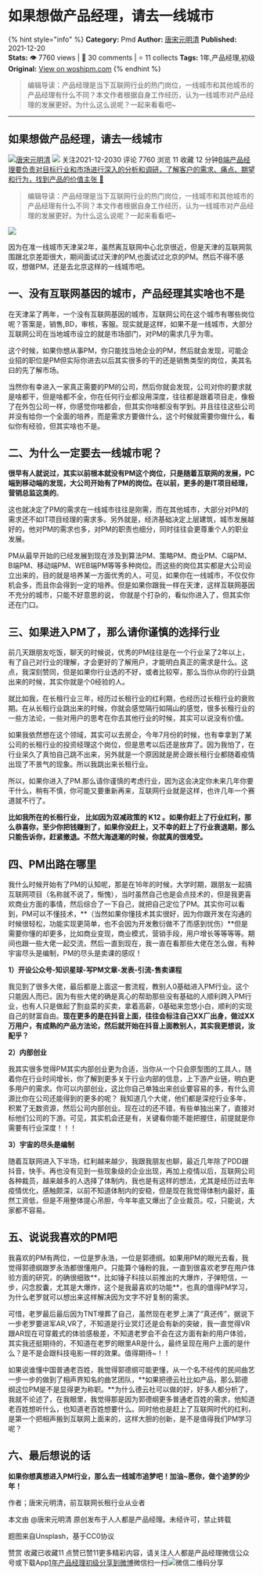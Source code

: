 # 如果想做产品经理，请去一线城市
{% hint style="info" %}
**Category:** Pmd
**Author:** [唐宋元明清](https://www.woshipm.com/u/772446)
**Published:** 2021-12-20  
**Stats:** 👁️ 7760 views | 💬 30 comments | ⭐ 11 collects
**Tags:** 1年,产品经理,初级
**Original:** [View on woshipm.com](https://www.woshipm.com/pmd/5255693.html)
{% endhint %}
> 编辑导读：产品经理是当下互联网行业的热门岗位，一线城市和其他城市的产品经理有什么不同？本文作者根据自身工作经历，认为一线城市对产品经理的发展更好。为什么这么说呢？一起来看看吧~

---

## 如果想做产品经理，请去一线城市

[![](https://static.woshipm.com/view/woshipm_api_def_20240803164535_6361.png?imageView2/1/w/72/h/72/q/100)](https://www.woshipm.com/u/772446)[唐宋元明清](https://www.woshipm.com/u/772446) ![](https://static.woshipm.com/tag/1101_1@2x.png) 关注2021-12-2030 评论 7760 浏览 11 收藏 12 分钟[B端产品经理要负责对目标行业和市场进行深入的分析和调研，了解客户的需求、痛点、期望和行为，找到产品的价值主张 🔗](https://ke.qidianla.com/courses/bcpm)

> 编辑导读：产品经理是当下互联网行业的热门岗位，一线城市和其他城市的产品经理有什么不同？本文作者根据自身工作经历，认为一线城市对产品经理的发展更好。为什么这么说呢？一起来看看吧~

![](https://image.woshipm.com/wp-files/2021/12/rfQBvYbs2ogVdkjmQ7G3.jpg)

因为在准一线城市天津呆2年，虽然离互联网中心北京很近，但是天津的互联网氛围跟北京差距很大，期间面试过天津的PM,也面试过北京的PM。然后不得不感叹，想做PM，还是去北京这样的一线城市吧。

## 一、没有互联网基因的城市，产品经理其实啥也不是

在天津呆了两年，一个没有互联网基因的城市，互联网公司在这个城市有哪些岗位呢？答案是，销售,BD，审核，客服。现实就是这样，如果不是一线城市，大部分互联网公司在当地城市设立的就是市场部门，对PM的需求几乎为零。

这个时候，如果你想从事PM，你只能找当地企业的PM，然后就会发现，可能企业招的职位是PM但实际你进去以后其实很多的干的还是销售类型的岗位，美其名曰的先了解市场。

当然你有幸进入一家真正需要的PM的公司，然后你就会发现，公司对你的要求就是啥都干，但是啥都不全，你在任何行业都没用深度，往往都是跟着项目走，像极了在外包公司一样，你感觉你啥都会，但其实你啥都没有学到。并且往往这些公司并没有给你一个全面的培养，而是需求方要做什么，这个时候就需要你做什么，看似你有经验，但其实啥也不是。

## 二、为什么一定要去一线城市呢？

**很早有人就说过，其实以前根本就没有PM这个岗位，只是随着互联网的发展，PC端到移动端的发现，大公司开始有了PM的岗位。在以前，更多的是IT项目经理，营销总监这类的**。

这也就决定了PM的需求在一线城市往往是刚需，而在其他城市，大部分对PM的需求还不如IT项目经理的需求多。另外就是，经济基础决定上层建筑，城市发展越好的，他对PM的需求也多，对PM的职责也细分，同时往往会更尊重个人的职业发展。

PM从最早开始的已经发展到现在涉及到算法PM、策略PM、商业PM、C端PM、B端PM、移动端PM、WEB端PM等等多种岗位。而这些的岗位其实都是大公司设立出来的，目的就是培养某一方面优秀的人，可见，如果你在一线城市，不仅仅你机会多，而且你会得到一定的培养。但是如果你跟我一样在天津，这样互联网基因不充分的城市，只能不好意思的说， 你就是个打杂的，看似你进入了，但其实你还在门口。

## 三、如果进入PM了，那么请你谨慎的选择行业

前几天跟朋友吃饭，聊天的时候说，优秀的PM往往是在一个行业呆了2年以上，有了自己对行业的理解，才会更好的了解用户，才能明白真正的需求是什么。这点，我深刻赞同，但是如果你行业选的不好，或者比较窄，那么当你从你的行业跳出来的时候，其实你就是个0经验的人。

就比如我，在长租行业三年，经历过长租行业的红利期，也经历过长租行业的衰败期。在从长租行业跳出来的时候，你就会感觉隔行如隔山的感觉，很多长租行业的一些方法论，一些对用户的思考在你去其他行业的时候，其实可以说没有价值。

如果我依然想在这个领域，其实可以去房企，今年7月份的时候，也有幸拿到了某公司的长租行业的投资经理这个岗位，但是思考以后还是放弃了。因为我怕了，在行业呆久了真怕自己跳不出来，另外就是一个原因就是房企跟长租行业都随着疫情出现了不景气的现象。所以我跳出来长租行业。

所以，如果你进入了PM.那么请你谨慎的考虑行业，因为这会决定你未来几年你要干什么，稍有不慎，你可能又要重新再来，互联网行业就是这样，也许几年一个赛道就不行了。

**比如我所在的长租行业， 比如因为双减政策的 K12 。如果你赶上了行业红利，那么恭喜你，至少你把钱赚到了，如果你没赶上，又不幸的赶上了行业衰退期，那么只能告诉你，赶紧撤退。不然大海退潮的时候，你就真的很难受。**

## 四、PM出路在哪里

我什么时候开始有了PM的认知呢，那是在16年的时候，大学时期，跟朋友一起搞互联网项目（名称就不说了，惭愧），当时虽然自己也是会点技术的，但是我更喜欢商业方面的事情，然后综合了一下自己，就把自己定位了PM。其实你可以看到，PM可以不懂技术，**（当然如果你懂技术其实很好，因为你跟开发在沟通的时候很轻松，功能实现更简单，也不会因为开发敷衍做不了而感到忧伤）**但是需要你懂的却更多，比如商业变现，商业模式，营销手段，用户增长等等等等。期间也跟一些大佬一起交流，然后一直到现在，我一直在看那些大佬在怎么做，有种宇宙尽头是编制，PM的尽头是卖课的感叹！

**1）开设公众号-知识星球-写PM文章-发表-引流-售卖课程**

我见到了很多大佬，最后都是上面这一套流程，教别人0基础进入PM行业。这个只能因人而已，因为有些大佬的确是真心的帮助那些没有基础的人顺利跨入PM行业，也有人只是做起了割韭菜的买卖，拿着高薪，0基础来忽悠小白，顺利的实现自己的财富自由。**现在更多的是在抖音上面，往往会标注自己XX厂出身，做过XX万用户，有成熟的产品方法论，然后就开始在抖音上面教别人，其实我更想说，汝配乎？**

**2）内部创业**

我其实很多觉得PM其实内部创业更为合适，当你从一个只会原型图的工具人，随着你在行业时间增长，你了解到更多关于行业内部的信息，上下游产业链，明白更多用户的需求。你可以内部创业，这比你自己单独出来创业要容易的多，有什么资源比你在公司还能得到的更多的呢？ 我知道几个大佬，他们都是深挖行业多年，积累了无数资源，然后公司内部创业。现在过的还不错，有些单独出来了，直接对标他们公司的下游。可见，其实机会还是有，关键看你能不能把握住，前提就是你需要有行业深度！！！

**3）宇宙的尽头是编制**

随着互联网进入下半场，红利越来越少，我跟我朋友也聊，最近几年除了PDD跟抖音，快手。再也没有见到一些现象级的企业出现，再加上疫情以后，互联网公司各种裁员，越来越多的人选择了体制内，我也是有这样的想法，尤其是经历过去年疫情优化，感触颇深，以前不知道体制内的安稳，但是现在我觉得体制内最好，虽然工资低，但是不用整体提心吊胆，今年年底又爆出了企业裁员。哎，只能说，大家都不容易。

## 五、说说我喜欢的PM吧

我喜欢的PM有两位，一位是罗永浩，一位是郭德纲。如果用PM的眼光去看，我觉得郭德纲跟罗永浩都很懂用户。只能算个锤粉的我，一直到很喜欢老罗在用户体验方面的研究，的确很细致**，比如锤子科技以前推出的大爆炸，子弹短信，一步，闪念胶囊，尤其是大爆炸，这个是我最喜欢的功能**，也真的值得PM学习，为什么老罗就可以想出来这样解决因为文字不好复制的需求。

可惜，老罗最后最后因为TNT埋葬了自己，虽然现在老罗上演了“真还传”，据说下一步老罗要进军AR,VR了，不知道是行业冥灯还是会有新的突破，我一直觉得VR跟AR现在可穿戴式的体验感极差，不知道老罗会不会在这方面有新的用户体验，其实我还挺期待的，不知道在老罗的眼里AR是什么，最终呈现在用户上面的是什么？是不是会跟科技电影一样的效果。值得期待~！！

如果说谁懂中国普通老百姓，我觉得郭德纲可能更懂，从一个名不经传的民间曲艺一步一步的做到了相声界知名的曲艺团队，**如果把德云社比如产品，那么郭德纲这位PM是不是显得更为称职。**为什么德云社可以做的好，好多人都分析了，我就不论述了，在我眼里，我觉得那是因为郭德纲更多普通老百姓的需求，他知道老百姓想听什么，也知道老百姓想要什么。同时他也是赶上了互联网时代的红利，是第一个把相声搬到互联网上面来的，这样大胆的创新，是不是值得我们PM学习呢？

## 六、最后想说的话

**如果你想真想进入PM行业，那么去一线城市追梦吧！加油~愿你，做个追梦的少年！**

作者；唐宋元明清，前互联网长租行业从业者

本文由 @唐宋元明清 原创发布于人人都是产品经理。未经许可，禁止转载

题图来自Unsplash，基于CC0协议

赞赏 收藏已收藏11 点赞已赞11更多精彩内容，请关注人人都是产品经理微信公众号或下载App[1年](https://www.woshipm.com/tag/1%e5%b9%b4)[产品经理](https://www.woshipm.com/tag/pmd)[初级](https://www.woshipm.com/tag/%e5%88%9d%e7%ba%a7)[分享到微博](https://service.weibo.com/share/share.php?appkey=2775287854&title=如果想做产品经理，请去一线城市&url=https://www.woshipm.com/pmd/5255693.html&pic=https://image.woshipm.com/wp-files/2021/12/rfQBvYbs2ogVdkjmQ7G3.jpg)微信扫一扫![微信二维码](https://api.pwmqr.com/qrcode/create/?url=https://www.woshipm.com/pmd/5255693.html)分享